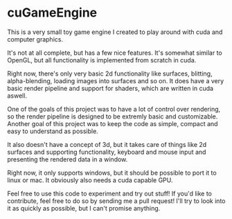 # cuGameEngine
This is a very small toy game engine I created to play around with cuda and computer graphics.

It's not at all complete, but has a few nice features. It's somewhat similar to OpenGL, but all functionality is implemented from scratch in cuda.

Right now, there's only very basic 2d functionality like surfaces, blitting, alpha-blending, loading images into surfaces and so on.
It does have a very basic render pipeline and support for shaders, which are written in cuda aswell.

One of the goals of this project was to have a lot of control over rendering, so the render pipeline is designed to be extremly basic and customizable.
Another goal of this project was to keep the code as simple, compact and easy to understand as possible.

It also doesn't have a concept of 3d, but it takes care of things like 2d surfaces and supporting functionality, keyboard and mouse input and presenting the rendered data in a window.

Right now, it only supports windows, but it should be possible to port it to linux or mac.
It obviously also needs a cuda capable GPU.

Feel free to use this code to experiment and try out stuff!
If you'd like to contribute, feel free to do so by sending me a pull request! I'll try to look into it as quickly as possible, but I can't promise anything.
